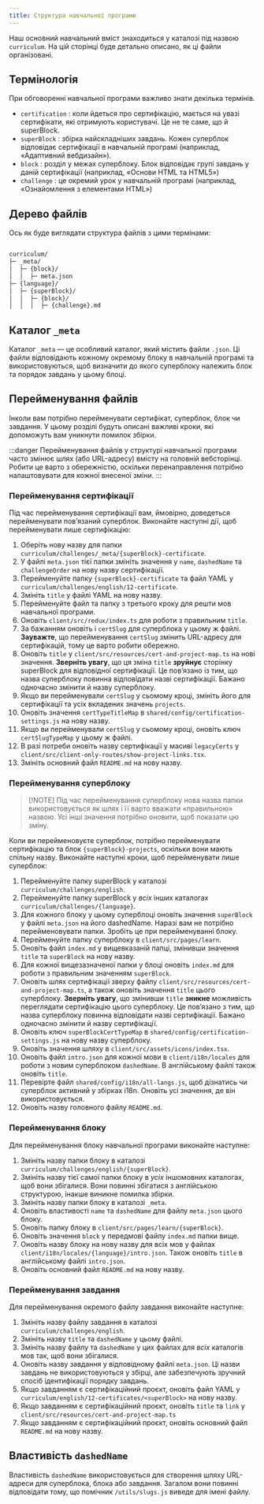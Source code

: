 ```yaml
---
title: Структура навчальної програми
---
```


Наш основний навчальний вміст знаходиться у каталозі під назвою `curriculum`. На цій сторінці буде детально описано, як ці файли організовані.

## Термінологія

При обговоренні навчальної програми важливо знати декілька термінів.

- `certification` : коли йдеться про сертифікацію, мається на увазі сертифікати, які отримують користувачі. Це не те саме, що й superBlock.
- `superBlock` : збірка найскладніших завдань. Кожен суперблок відповідає сертифікації в навчальній програмі (наприклад, «Адаптивний вебдизайн»).
- `block` : розділ у межах суперблоку. Блок відповідає групі завдань у даній сертифікації (наприклад, «Основи HTML та HTML5»)
- `challenge` : це окремий урок у навчальній програмі (наприклад, «Ознайомлення з елементами HTML»)

## Дерево файлів

Ось як буде виглядати структура файлів з цими термінами:

<!-- prettier-ignore -->
```md

curriculum/
├─ _meta/
│  ├─ {block}/
│  │  ├─ meta.json
├─ {language}/
│  ├─ {superBlock}/
│  │  ├─ {block}/
│  │  │  ├─ {challenge}.md
```

## Каталог `_meta`

Каталог `_meta` — це особливий каталог, який містить файли `.json`. Ці файли відповідають кожному окремому блоку в навчальній програмі та використовуються, щоб визначити до якого суперблоку належить блок та порядок завдань у цьому блоці.

## Перейменування файлів

Інколи вам потрібно перейменувати сертифікат, суперблок, блок чи завдання. У цьому розділі будуть описані важливі кроки, які допоможуть вам уникнути помилок збірки.

:::danger
Перейменування файлів у структурі навчальної програми часто змінює шлях (або URL-адресу) вмісту на головній вебсторінці. Робити це варто з обережністю, оскільки перенаправлення потрібно налаштовувати для кожної внесеної зміни.
:::

### Перейменування сертифікації

Під час перейменування сертифікації вам, ймовірно, доведеться перейменувати пов’язаний суперблок. Виконайте наступні дії, щоб перейменувати лише сертифікацію:

1. Оберіть нову назву для папки `curriculum/challenges/_meta/{superBlock}-certificate`.
1. У файлі `meta.json` тієї папки змініть значення у `name`, `dashedName` та `challengeOrder` на нову назву сертифікації.
1. Перейменуйте папку `{superBlock}-certificate` та файл YAML у `curriculum/challenges/english/12-certificate`.
1. Змініть `title` у файлі YAML на нову назву.
1. Перейменуйте файл та папку з третього кроку для решти мов навчальної програми.
1. Оновіть `client/src/redux/index.ts` для роботи з правильним `title`.
1. За бажанням оновіть і `certSlug` для суперблока у цьому ж файлі. **Зауважте**, що перейменування `certSlug` змінить URL-адресу для сертифікацій, тому це варто робити обережно.
1. Оновіть `title` у `client/src/resources/cert-and-project-map.ts` на нові значення. **Зверніть увагу**, що ця зміна `title` **зруйнує** сторінку superBlock для відповідної сертифікації. Це пов’язано із тим, що назва суперблоку повинна відповідати назві сертифікації. Бажано одночасно змінити й назву суперблоку.
1. Якщо ви перейменували `certSlug` у сьомому кроці, змініть його для сертифікації та усіх вкладених значень `projects`.
1. Оновіть значення `certTypeTitleMap` в `shared/config/certification-settings.js` на нову назву.
1. Якщо ви перейменували `certSlug` у сьомому кроці, оновіть ключ `certSlugTypeMap` у цьому ж файлі.
1. В разі потреби оновіть назву сертифікації у масиві `legacyCerts` у `client/src/client-only-routes/show-project-links.tsx`.
1. Змініть основний файл `README.md` на нову назву.

### Перейменування суперблоку

> [!NOTE] Під час перейменування суперблоку нова назва папки використовується як шлях і її варто вважати «правильною» назвою. Усі інші значення потрібно оновити, щоб показати цю зміну.

Коли ви перейменовуєте суперблок, потрібно перейменувати сертифікацію та блок `{superBlock}-projects`, оскільки вони мають спільну назву. Виконайте наступні кроки, щоб перейменувати лише суперблок:

1. Перейменуйте папку superBlock у каталозі `curriculum/challenges/english`.
1. Перейменуйте папку superBlock у _всіх_ інших каталогах `curriculum/challenges/{language}`.
1. Для кожного блоку у цьому суперблоці оновіть значення `superBlock` у файлі `meta.json` на його dashedName. Наразі вам не потрібно перейменовувати папки. Зробіть це при перейменуванні блоку.
1. Перейменуйте папку суперблоку в `client/src/pages/learn`.
1. Оновіть файл `index.md` у вищевказаній папці, змінивши значення `title` та `superBlock` на нову назву.
1. Для кожної вищезазначеної папки у блоці оновіть `index.md` для роботи з правильним значенням `superBlock`.
1. Оновіть шлях сертифікації зверху файлу `client/src/resources/cert-and-project-map.ts`, а також оновіть значення `title` цього суперблоку. **Зверніть увагу**, що змінивши `title` **зникне** можливість переглядати сертифікацію цього суперблоку. Це пов’язано з тим, що назва суперблоку повинна відповідати назві сертифікації. Бажано одночасно змінити й назву сертифікації.
1. Оновіть ключ `superBlockCertTypeMap` в `shared/config/certification-settings.js` на нову назву суперблоку.
1. Оновіть значення шляху в `client/src/assets/icons/index.tsx`.
1. Оновіть файл `intro.json` для кожної мови в `client/i18n/locales` для роботи з новим суперблоком `dashedName`. В англійському файлі також оновіть `title`.
1. Перевірте файл `shared/config/i18n/all-langs.js`, щоб дізнатись чи суперблок активний у збірках i18n. Оновіть усі значення, де він використовується.
1. Оновіть назву головного файлу `README.md`.

### Перейменування блоку

Для перейменування блоку навчальної програми виконайте наступне:

1. Змініть назву папки блоку в каталозі `curriculum/challenges/english/{superBlock}`.
1. Змініть назву тієї самої папки блоку в _усіх_ іншомовних каталогах, щоб вони збігалися. Вони повинні збігатися з англійською структурою, інакше виникне помилка збірки.
1. Змініть назву папки блоку в каталозі `_meta`.
1. Оновіть властивості `name` та `dashedName` для файлу `meta.json` цього блоку.
1. Оновіть папку блоку в `client/src/pages/learn/{superBlock}`.
1. Оновіть значення `block` у передмові файлу `index.md` папки вище.
1. Оновіть назву блоку на нову назву для всіх мов у файлах `client/i18n/locales/{language}/intro.json`. Також оновіть `title` в англійському файлі `intro.json`.
1. Оновіть основний файл `README.md` на нову назву.

### Перейменування завдання

Для перейменування окремого файлу завдання виконайте наступне:

1. Змініть назву файлу завдання в каталозі `curriculum/challenges/english`.
1. Змініть назву `title` та `dashedName` у цьому файлі.
1. Змініть назву файлу та `dashedName` у цих файлах для _всіх_ каталогів мов так, щоб вони збігалися.
1. Оновіть назву завдання у відповідному файлі `meta.json`. Ці назви завдань не використовуються у збірці, але забезпечують зручний спосіб ідентифікації порядку завдань.
1. Якщо завданням є сертифікаційний проєкт, оновіть файл YAML у `curriculum/english/12-certificates/<superBlock>` на нову назву.
1. Якщо завданням є сертифікаційний проєкт, оновіть `title` та `link` у `client/src/resources/cert-and-project-map.ts`
1. Якщо завданням є сертифікаційний проєкт, оновіть основний файл `README.md` на нову назву.

## Властивість `dashedName`

Властивість `dashedName` використовується для створення шляху URL-адреси для суперблока, блока або завдання. Загалом вони повинні відповідати тому, що помічник `/utils/slugs.js` виведе для імені файлу.
